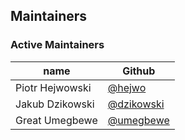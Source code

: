 ## Maintainers

### Active Maintainers
| name              | Github    |
|-------------------|-----------|
| Piotr Hejwowski   | [@hejwo](https://github.com/hejwo) |
| Jakub Dzikowski   | [@dzikowski](https://github.com/dzikowski) |
| Great Umegbewe    | [@umegbewe](https://github.com/umegbewe) |
